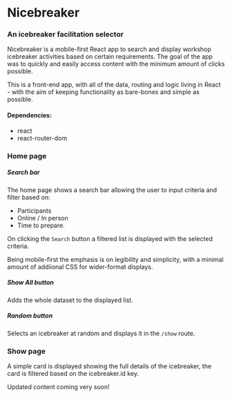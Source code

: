# Nicebreaker

### An icebreaker facilitation selector
Nicebreaker is a mobile-first React app to search and display workshop icebreaker activities based on certain requirements. The goal of the app was to quickly and easily access content with the minimum amount of clicks possible.

This is a front-end app, with all of the data, routing and logic living in React - with the aim of keeping functionality as bare-bones and simple as possible.

#### Dependencies:
 - react
 - react-router-dom

### Home page

##### Search bar

The home page shows a search bar allowing the user to input criteria and filter based on:
 - Participants
 - Online / In person
 - Time to prepare.

On clicking the `Search` button a filtered list is displayed with the selected criteria.

Being mobile-first the emphasis is on legibility and simplicity, with a minimal amount of addiional CSS for wider-format displays.

##### Show All button

Adds the whole dataset to the displayed list.

##### Random button

Selects an icebreaker at random and displays it in the `/show` route.

#####

### Show page

A simple card is displayed showing the full details of the icebreaker, the card is filtered based on the icebreaker.id key.


Updated content coming very soon!